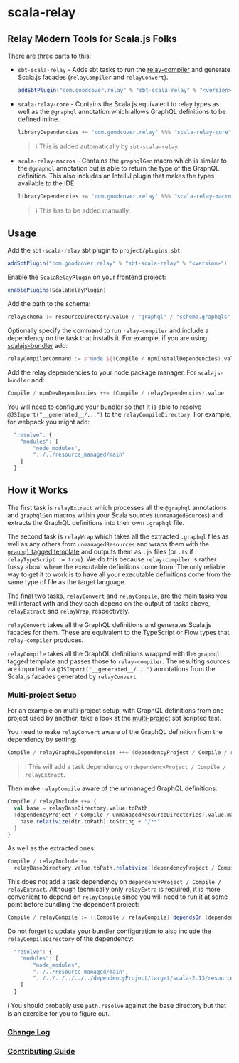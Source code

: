 # scala-relay

## Relay Modern Tools for Scala.js Folks

There are three parts to this:

- `sbt-scala-relay` - Adds sbt tasks to run the [relay-compiler] and generate Scala.js facades
  (`relayCompiler` and `relayConvert`).
 
  ```sbt
  addSbtPlugin("com.goodcover.relay" % "sbt-scala-relay" % "<version>")
  ```

- `scala-relay-core` - Contains the Scala.js equivalent to relay types as well as the `@graphql` annotation which
  allows GraphQL definitions to be defined inline.

  ```sbt
  libraryDependencies += "com.goodcover.relay" %%% "scala-relay-core" % "<version>"
  ```
  
  > ℹ️ This is added automatically by `sbt-scala-relay`.
 
- `scala-relay-macros` - Contains the `graphqlGen` macro which is similar to the `@graphql` annotation but is able to
  return the type of the GraphQL definition. This also includes an IntelliJ plugin that makes the types available to the
  IDE.

  ```sbt
  libraryDependencies += "com.goodcover.relay" %%% "scala-relay-macros" % "<version>"
  ```

  > ℹ️ This has to be added manually.

## Usage

Add the `sbt-scala-relay` sbt plugin to `project/plugins.sbt`:

```sbt
addSbtPlugin("com.goodcover.relay" % "sbt-scala-relay" % "<version>")
```

Enable the `ScalaRelayPlugin` on your frontend project:

```sbt
enablePlugins(ScalaRelayPlugin)
```

Add the path to the schema:

```sbt
relaySchema := resourceDirectory.value / "graphql" / "schema.graphqls"
```

Optionally specify the command to run `relay-compiler` and include a dependency on the task that installs it. For
example, if you are using [scalajs-bundler] add:

```sbt
relayCompilerCommand := s"node ${(Compile / npmInstallDependencies).value}/node_modules/.bin/relay-compiler"
```

Add the relay dependencies to your node package manager. For `scalajs-bundler` add:
```sbt
Compile / npmDevDependencies ++= (Compile / relayDependencies).value
```

You will need to configure your bundler so that it is able to resolve `@JSImport("__generated__/...")` to the
`relayCompileDirectory`. For example, for webpack you might add:

```javascript
  "resolve": {
    "modules": [
        "node_modules",
        "../../resource_managed/main"
    ]
  }
```

## How it Works

The first task is `relayExtract` which processes all the `@graphql` annotations and `graphqlGen` macros within your
Scala sources (`unmanagedSources`) and extracts the GraphQL definitions into their own `.graphql` file.

The second task is `relayWrap` which takes all the extracted `.graphql` files as well as any others from
`unmanagedResources` and wraps them with the [`graphql` tagged template][graphql-tagged-template] and outputs them as
`.js` files (or `.ts` if `relayTypeScript := true`). We do this because `relay-compiler` is rather fussy about where the
executable definitions come from. The only reliable way to get it to work is to have all your executable definitions
come from the same type of file as the target language.

The final two tasks, `relayConvert` and `relayCompile`, are the main tasks you will interact with and they each depend
on the output of tasks above, `relayExtract` and `relayWrap`, respectively.

`relayConvert` takes all the GraphQL definitions and generates Scala.js facades for them. These are equivalent to the
TypeScript or Flow types that `relay-compiler` produces.

`relayCompile` takes all the GraphQL definitions wrapped with the `graphql` tagged template and passes those to
`relay-compiler`. The resulting sources are imported via `@JSImport("__generated__/...")` annotations from the Scala.js
facades generated by `relayConvert`.

### Multi-project Setup

For an example on multi-project setup, with GraphQL definitions from one project used by another, take a look at the
[multi-project] sbt scripted test.

You need to make `relayConvert` aware of the GraphQL definition from the dependency by setting:

```sbt
Compile / relayGraphQLDependencies ++= (dependencyProject / Compile / relayGraphQLFiles).value
```

> ℹ️ This will add a task dependency on `dependencyProject / Compile / relayExtract`.

Then make `relayCompile` aware of the unmanaged GraphQL definitions:

```sbt
Compile / relayInclude ++= {
  val base = relayBaseDirectory.value.toPath
  (dependencyProject / Compile / unmanagedResourceDirectories).value.map { dir =>
    base.relativize(dir.toPath).toString + "/**"
  }
}
```

As well as the extracted ones:

```sbt
Compile / relayInclude +=
  relayBaseDirectory.value.toPath.relativize((dependencyProject / Compile / relayExtractDirectory).value.toPath).toString + "/**"
```

This does not add a task dependency on `dependencyProject / Compile / relayExtract`. Although technically only
`relayExtra` is required, it is more convenient to depend on `relayCompile` since you will need to run it at some point
before bundling the dependent project:

```sbt
Compile / relayCompile := ((Compile / relayCompile) dependsOn (dependencyProject / Compile / relayCompile)).value
```

Do not forget to update your bundler configuration to also include the `relayCompileDirectory` of the dependency:

```javascript
  "resolve": {
    "modules": [
        "node_modules",
        "../../resource_managed/main",
        "../../../../../../dependencyProject/target/scala-2.13/resource_managed/main",
    ]
  }
```

ℹ️ You should probably use `path.resolve` against the base directory but that is an exercise for you to figure out.
 
### [Change Log](./CHANGELOG.md)

### [Contributing Guide](./CONTRIBUTING.md)


[graphql-tagged-template]: https://relay.dev/docs/guides/compiler/#graphql
[multi-project]: sbt-scala-relay/src/sbt-test/relay-compiler/multi-project
[relay-compiler]: https://relay.dev/docs/guides/compiler/
[scalajs-bundler]: https://github.com/scalacenter/scalajs-bundler
